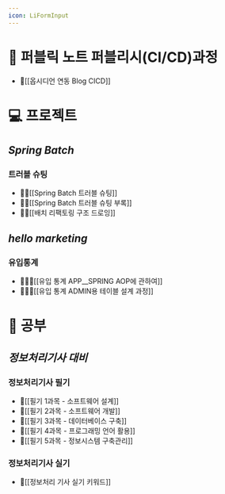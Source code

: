```yaml
---
icon: LiFormInput
---
```



# 📓 퍼블릭 노트 퍼블리시(CI/CD)과정
- 💜[[옵시디언 연동 Blog CICD]]

# 💻 프로젝트
## *Spring Batch*
### 트러블 슈팅
- 🙇‍♂[[Spring Batch 트러블 슈팅]]
- 🙇‍♂[[Spring Batch 트러블 슈팅 부록]]
- 🙇‍♂[[배치 리팩토링 구조 드로잉]]
## *hello marketing*
### 유입통계
- 👩‍👧‍👦[[유입 통계 APP__SPRING AOP에 관하여]]
- 👩‍👧‍👦[[유입 통계 ADMIN용 테이블 설계 과정]]

# 📕 공부

## *정보처리기사 대비*
### 정보처리기사 필기
- 🥈[[필기 1과목 - 소프트웨어 설계]]
- 🥈[[필기 2과목 - 소프트웨어 개발]]
- 🥈[[필기 3과목 - 데이터베이스 구축]]
- 🥈[[필기 4과목 - 프로그래밍 언어 활용]]
- 🥈[[필기 5과목 - 정보시스템 구축관리]]
### 정보처리기사 실기
- 🥇[[정보처리 기사 실기 키워드]]